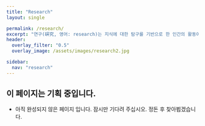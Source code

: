 ```yaml
---
title: "Research"
layout: single

permalink: /research/
excerpt: "연구(硏究, 영어: research)는 지식에 대한 탐구를 기반으로 한 인간의 활동이며 세상의 여러 측면에 대하여 인간이 새롭게 알게 되었거나 이미 존재하던 지식의 발견, 해석, 정정, 재확인 등에 초점을 맞추는 체계적인 조사를 일컫는 말이다 (Wikipedia: 연구 2020)"
header:
  overlay_filter: "0.5"
  overlay_image: /assets/images/research2.jpg

sidebar:
  nav: "research"
---
```




## 이 페이지는 기획 중입니다. 

- 아직 완성되지 않은 페이지 입니다. 잠시만 기다려 주십시오. 정돈 후 찾아뵙겠습니다.